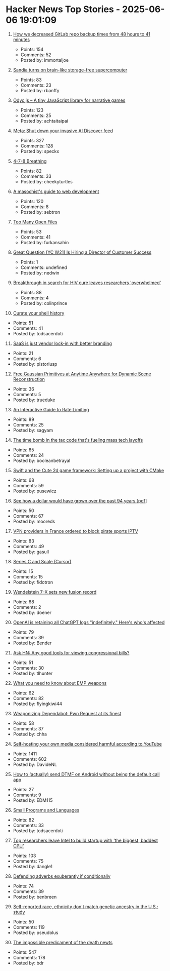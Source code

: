 # Hacker News Top Stories - 2025-06-06 19:01:09

1. [How we decreased GitLab repo backup times from 48 hours to 41 minutes](https://about.gitlab.com/blog/2025/06/05/how-we-decreased-gitlab-repo-backup-times-from-48-hours-to-41-minutes/)
   - Points: 154
   - Comments: 52
   - Posted by: immortaljoe

2. [Sandia turns on brain-like storage-free supercomputer](https://blocksandfiles.com/2025/06/06/sandia-turns-on-brain-like-storage-free-supercomputer/)
   - Points: 83
   - Comments: 23
   - Posted by: rbanffy

3. [Odyc.js – A tiny JavaScript library for narrative games](https://odyc.dev)
   - Points: 123
   - Comments: 25
   - Posted by: achtaitaipai

4. [Meta: Shut down your invasive AI Discover feed](https://www.mozillafoundation.org/en/campaigns/meta-shut-down-your-invasive-ai-discover-feed-now/)
   - Points: 327
   - Comments: 128
   - Posted by: speckx

5. [4-7-8 Breathing](https://www.breathbelly.com/exercises/4-7-8-breathing)
   - Points: 82
   - Comments: 33
   - Posted by: cheekyturtles

6. [A masochist's guide to web development](https://sebastiano.tronto.net/blog/2025-06-06-webdev/)
   - Points: 120
   - Comments: 8
   - Posted by: sebtron

7. [Too Many Open Files](https://mattrighetti.com/2025/06/04/too-many-files-open)
   - Points: 53
   - Comments: 41
   - Posted by: furkansahin

8. [Great Question (YC W21) Is Hiring a Director of Customer Success](https://www.ycombinator.com/companies/great-question/jobs/fYB5UKu-director-of-customer-success)
   - Points: 1
   - Comments: undefined
   - Posted by: nedwin

9. [Breakthrough in search for HIV cure leaves researchers 'overwhelmed'](https://www.theguardian.com/global-development/2025/jun/05/breakthrough-in-search-for-hiv-cure-leaves-researchers-overwhelmed)
   - Points: 88
   - Comments: 4
   - Posted by: colinprince

10. [Curate your shell history](https://esham.io/2025/05/shell-history)
   - Points: 51
   - Comments: 41
   - Posted by: todsacerdoti

11. [SaaS is just vendor lock-in with better branding](https://rwsdk.com/blog/saas-is-just-vendor-lock-in-with-better-branding)
   - Points: 21
   - Comments: 6
   - Posted by: pistoriusp

12. [Free Gaussian Primitives at Anytime Anywhere for Dynamic Scene Reconstruction](https://zju3dv.github.io/freetimegs/)
   - Points: 36
   - Comments: 5
   - Posted by: trueduke

13. [An Interactive Guide to Rate Limiting](https://blog.sagyamthapa.com.np/interactive-guide-to-rate-limiting)
   - Points: 89
   - Comments: 25
   - Posted by: sagyam

14. [The time bomb in the tax code that's fueling mass tech layoffs](https://qz.com/tech-layoffs-tax-code-trump-section-174-microsoft-meta-1851783502)
   - Points: 65
   - Comments: 24
   - Posted by: booleanbetrayal

15. [Swift and the Cute 2d game framework: Setting up a project with CMake](https://layer22.com/swift-and-cute-framework-setting-up-a-project-with-cmake)
   - Points: 68
   - Comments: 59
   - Posted by: pusewicz

16. [See how a dollar would have grown over the past 94 years [pdf]](https://www.newyorklifeinvestments.com/assets/documents/education/investing-essentials-growthofadollar.pdf)
   - Points: 50
   - Comments: 67
   - Posted by: mooreds

17. [VPN providers in France ordered to block pirate sports IPTV](https://torrentfreak.com/major-vpn-providers-ordered-to-block-pirate-sports-streaming-sites-250516/)
   - Points: 83
   - Comments: 49
   - Posted by: gasull

18. [Series C and Scale (Cursor)](https://www.cursor.com/en/blog/series-c)
   - Points: 15
   - Comments: 15
   - Posted by: fidotron

19. [Wendelstein 7-X sets new fusion record](https://www.heise.de/en/news/Wendelstein-7-X-sets-new-fusion-record-10422955.html)
   - Points: 68
   - Comments: 2
   - Posted by: doener

20. [OpenAI is retaining all ChatGPT logs "indefinitely." Here's who's affected](https://arstechnica.com/tech-policy/2025/06/openai-confronts-user-panic-over-court-ordered-retention-of-chatgpt-logs/)
   - Points: 79
   - Comments: 39
   - Posted by: Bender

21. [Ask HN: Any good tools for viewing congressional bills?](undefined)
   - Points: 51
   - Comments: 30
   - Posted by: tlhunter

22. [What you need to know about EMP weapons](https://www.aardvark.co.nz/daily/2025/0606.shtml)
   - Points: 62
   - Comments: 82
   - Posted by: flyingkiwi44

23. [Weaponizing Dependabot: Pwn Request at its finest](https://boostsecurity.io/blog/weaponizing-dependabot-pwn-request-at-its-finest)
   - Points: 58
   - Comments: 37
   - Posted by: chha

24. [Self-hosting your own media considered harmful according to YouTube](https://www.jeffgeerling.com/blog/2025/self-hosting-your-own-media-considered-harmful)
   - Points: 1411
   - Comments: 602
   - Posted by: DavideNL

25. [How to (actually) send DTMF on Android without being the default call app](https://edm115.dev/blog/2025/01/22/how-to-send-dtmf-on-android)
   - Points: 27
   - Comments: 9
   - Posted by: EDM115

26. [Small Programs and Languages](https://ratfactor.com/cards/pl-small)
   - Points: 82
   - Comments: 33
   - Posted by: todsacerdoti

27. [Top researchers leave Intel to build startup with 'the biggest, baddest CPU'](https://www.oregonlive.com/silicon-forest/2025/06/top-researchers-leave-intel-to-build-startup-with-the-biggest-baddest-cpu.html)
   - Points: 103
   - Comments: 75
   - Posted by: dangle1

28. [Defending adverbs exuberantly if conditionally](https://countercraft.substack.com/p/defending-adverbs-exuberantly-if)
   - Points: 74
   - Comments: 39
   - Posted by: benbreen

29. [Self-reported race, ethnicity don't match genetic ancestry in the U.S.: study](https://www.science.org/content/article/race-ethnicity-don-t-match-genetic-ancestry-according-large-u-s-study)
   - Points: 50
   - Comments: 119
   - Posted by: pseudolus

30. [The impossible predicament of the death newts](https://crookedtimber.org/2025/06/05/occasional-paper-the-impossible-predicament-of-the-death-newts/)
   - Points: 547
   - Comments: 178
   - Posted by: bdr

